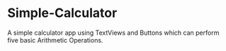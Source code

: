 # Simple-Calculator
A simple calculator app using TextViews and Buttons which can perform five basic Arithmetic Operations.
